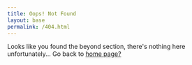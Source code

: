 ```yaml
---
title: Oops! Not Found
layout: base
permalink: /404.html
---
```


Looks like you found the beyond section, there's nothing here unfortunately...
Go back to [home page?](./)